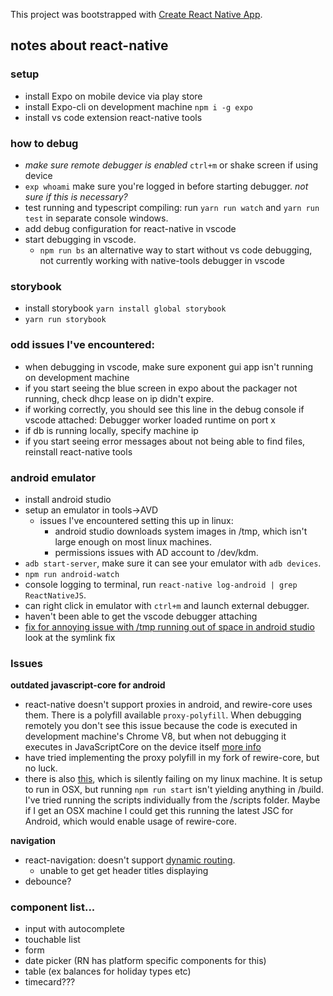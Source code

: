This project was bootstrapped with [Create React Native App](https://github.com/react-community/create-react-native-app).

## notes about react-native

### setup
* install Expo on mobile device via play store
* install Expo-cli on development machine `npm i -g expo`
* install vs code extension react-native tools

### how to debug
* _make sure remote debugger is enabled_ `ctrl+m` or shake screen if using device
* `exp whoami` make sure you're logged in before starting debugger. _not sure if this is necessary?_
* test running and typescript compiling: run `yarn run watch` and `yarn run test` in separate console windows.
* add debug configuration for react-native in vscode
* start debugging in vscode. 
   * `npm run bs` an alternative way to start without vs code debugging, not currently working with native-tools debugger in vscode

### storybook
* install storybook `yarn install global storybook`
* `yarn run storybook`

### odd issues I've encountered:
* when debugging in vscode, make sure exponent gui app isn't running on development machine
* if you start seeing the blue screen in expo about the packager not running, check dhcp lease on ip didn't expire.
* if working correctly, you should see this line in the debug console if vscode attached: Debugger worker loaded runtime on port x
* if db is running locally, specify machine ip
* if you start seeing error messages about not being able to find files, reinstall react-native tools

### android emulator
* install android studio
* setup an emulator in tools->AVD
   * issues I've encountered setting this up in linux:
     * android studio downloads system images in /tmp, which isn't large enough on most linux machines.
     * permissions issues with AD account to /dev/kdm.
* `adb start-server`, make sure it can see your emulator with `adb devices`.
* `npm run android-watch`
* console logging to terminal, run `react-native log-android | grep ReactNativeJS`.
* can right click in emulator with `ctrl+m` and launch external debugger.
* haven't been able to get the vscode debugger attaching
* [fix for annoying issue with /tmp running out of space in android studio](https://stackoverflow.com/questions/38057884/tmp-directory-in-linux-android-sdk) look at the symlink fix

### Issues
__outdated javascript-core for android__
* react-native doesn't support proxies in android, and rewire-core uses them. 
There is a polyfill available `proxy-polyfill`. When debugging remotely you don't see this issue because the code is executed in development machine's Chrome V8, but when not debugging it executes in JavaScriptCore on the device itself [more info](https://stackoverflow.com/questions/41874676/react-native-code-doesnt-work-without-remote-debugger-enabled)
* have tried implementing the proxy polyfill in my fork of rewire-core, but no luck.
* there is also [this](https://github.com/react-community/jsc-android-buildscripts), which is silently failing on my linux machine. It is setup to run in OSX, but running `npm run start` isn't yielding anything in /build. I've tried running the scripts individually from the /scripts folder. Maybe if I get an OSX machine I could get this running the latest JSC for Android, which would enable usage of rewire-core.

__navigation__
* react-navigation: doesn't support [dynamic routing](https://reactnavigation.org/docs/en/limitations.html).
   * unable to get get header titles displaying 
* debounce?

### component list...
* input with autocomplete
* touchable list
* form
* date picker (RN has platform specific components for this)
* table (ex balances for holiday types etc)
* timecard???
